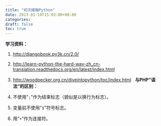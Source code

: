 ```yaml
---
title: "初次接触Python"
date: 2013-01-10T15:03:00+08:00
categories: 
draft: false
toc: true
---
```


**学习资料：**

  1. <http://djangobook.py3k.cn/2.0/>
  2. <http://learn-python-the-hard-way-zh_cn-translation.readthedocs.org/en/latest/index.html>
  3. <http://woodpecker.org.cn/diveintopython/toc/index.html>
  **与PHP”语法“的区别：**

  1. 不使用"`;`"作为结束标志（貌似是以换行为标志）。
  2. 变量前不使用"`$`"符号标志。
  3. 用“`+`”作为连接符。